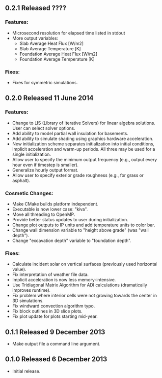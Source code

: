 0.2.1 Released ????
-------------------
### Features:
* Microsecond resolution for elapsed time listed in stdout
* More output variables:
  * Slab Average Heat Flux [W/m2]
  * Slab Average Temperature [K]
  * Foundation Average Heat Flux [W/m2]
  * Foundation Average Temperature [K]

### Fixes:
* Fixes for symmetric simulations.


0.2.0 Released 11 June 2014
---------------------------

### Features:
* Change to LIS (Library of Iterative Solvers) for linear algebra solutions. 
  User can select solver options.
* Add ability to model partial wall insulation for basements.
* Add ability to simulate shading using graphics hardware acceleration.
* New initialization scheme separates initialization into initial conditions, 
  implicit acceleration and warm-up periods. All three may be used for a single 
  initialization.
* Allow user to specify the minimum output frequency (e.g., output every hour 
  even if timestep is smaller). 
* Generalize hourly output format.
* Allow user to specify exterior grade roughness (e.g., for grass or asphalt).

### Cosmetic Changes:
* Make CMake builds platform independent.
* Executable is now lower case: "kiva".
* Move all threading to OpenMP.
* Provide better status updates to user during initialization.
* Change plot outputs to IP units and add temperature units to color bar.
* Change wall dimension variable to "height above grade" (was "wall depth").
* Change "excavation depth" variable to "foundation depth".

### Fixes:
* Calculate incident solar on vertical surfaces (previously used horizontal 
  value).
* Fix interpretation of weather file data.
* Implicit acceleration is now less memory-intensive.
* Use Tridiagonal Matrix Algorithm for ADI calculations (dramatically improves 
  runtime).
* Fix problem where interior cells were not growing towards the center in 3D 
  simulations.
* Fix windward convection algorithm typo.
* Fix block outlines in 3D slice plots.
* Fix plot update for plots starting mid-year.

0.1.1 Released 9 December 2013
------------------------------
* Make output file a command line argument.

0.1.0 Released 6 December 2013
------------------------------
* Initial release.
